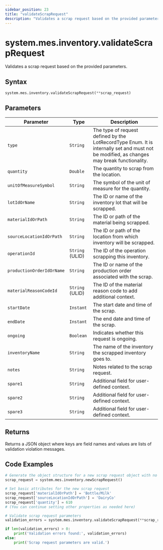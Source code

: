 ```yaml
---
sidebar_position: 23
title: "validateScrapRequest"
description: "Validates a scrap request based on the provided parameters."
---
```


# system.mes.inventory.validateScrapRequest

Validates a scrap request based on the provided parameters.

## Syntax
```python
system.mes.inventory.validateScrapRequest(**scrap_request)
```

## Parameters

| Parameter                       | Type            | Description                                                                                                                               |
|---------------------------------|-----------------|-------------------------------------------------------------------------------------------------------------------------------------------|
| `type`                          | `String`        | The type of request defined by the LotRecordType Enum. It is internally set and must not be modified, as changes may break functionality. |
| `quantity`                      | `Double`        | The quantity to scrap from the location.                                                                                                  |
| `unitOfMeasureSymbol`           | `String`        | The symbol of the unit of measure for the quantity.                                                                                       |
| `lotIdOrName`                   | `String`        | The ID or name of the inventory lot that will be scrapped.                                                                                |
| `materialIdOrPath`              | `String`        | The ID or path of the material being scrapped.                                                                                            |
| `sourceLocationIdOrPath`        | `String`        | The ID or path of the location from which inventory will be scrapped.                                                                     |
| `operationId`                   | `String` (ULID) | The ID of the operation scrapping this inventory.                                                                                         |
| `productionOrderIdOrName`       | `String`        | The ID or name of the production order associated with the scrap.                                                                         |
| `materialReasonCodeId`          | `String` (ULID) | The ID of the material reason code to add additional context.                                                                             |
| `startDate`                     | `Instant`       | The start date and time of the scrap.                                                                                                     |
| `endDate`                       | `Instant`       | The end date and time of the scrap.                                                                                                       |
| `ongoing`                       | `Boolean`       | Indicates whether this request is ongoing.                                                                                                |
| `inventoryName`                 | `String`        | The name of the inventory the scrapped inventory goes to.                                                                                 |
| `notes`                         | `String`        | Notes related to the scrap request.                                                                                                       |
| `spare1`                        | `String`        | Additional field for user-defined context.                                                                                                |
| `spare2`                        | `String`        | Additional field for user-defined context.                                                                                                |
| `spare3`                        | `String`        | Additional field for user-defined context.                                                                                                |

## Returns

Returns a JSON object where keys are field names and values are lists of validation violation messages.

## Code Examples

```python
# Generate the object structure for a new scrap request object with no initial arguments
scrap_request = system.mes.inventory.newScrapRequest()

# Set basic attributes for the new scrap request
scrap_request['materialIdOrPath'] = 'Bottle/Milk'
scrap_request['sourceLocationIdOrPath'] = 'DairyCo'
scrap_request['quantity'] = 610
# (You can continue setting other properties as needed here)

# Validate scrap request parameters
validation_errors = system.mes.inventory.validateScrapRequest(**scrap_request)

if len(validation_errors) > 0:
    print('Validation errors found:', validation_errors)
else:
    print('Scrap request parameters are valid.')
```